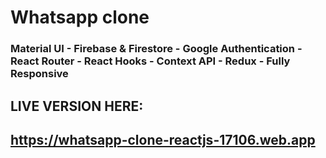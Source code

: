 # Whatsapp clone
### Material UI - Firebase & Firestore - Google Authentication - React Router - React Hooks - Context API - Redux - Fully Responsive

## LIVE VERSION HERE: 

## https://whatsapp-clone-reactjs-17106.web.app
